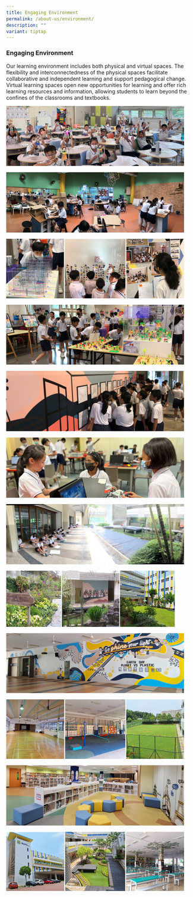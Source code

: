 ```yaml
---
title: Engaging Environment
permalink: /about-us/environment/
description: ""
variant: tiptap
---
```

<h3>Engaging Environment</h3>
<p>Our learning environment includes both physical and virtual spaces. The
flexibility and interconnectedness of the physical spaces facilitate collaborative
and independent learning and support pedagogical change. Virtual learning
spaces open new opportunities for learning and offer rich learning resources
and information, allowing students to learn beyond the confines of the
classrooms and textbooks.</p>
<div class="isomer-image-wrapper">
<img style="width:95%" height="auto" width="100%" src="/images/abt-ee01.jpeg">
</div>
<p></p>
<div class="isomer-image-wrapper">
<img style="width:95%" height="auto" width="100%" src="/images/abt-ee02.jpeg">
</div>
<p></p>
<div class="isomer-image-wrapper">
<img style="width:95%" height="auto" width="100%" src="/images/abt-ee08.jpg">
</div>
<p></p>
<div class="isomer-image-wrapper">
<img style="width:95%" height="auto" width="100%" src="/images/abt-ee04.jpg">
</div>
<p></p>
<div class="isomer-image-wrapper">
<img style="width:95%" height="auto" width="100%" src="/images/abt-ee05.jpg">
</div>
<p></p>
<div class="isomer-image-wrapper">
<img style="width:95%" height="auto" width="100%" src="/images/abt-ee06.jpg">
</div>
<p></p>
<div class="isomer-image-wrapper">
<img style="width:95%" height="auto" width="100%" src="/images/abt-ee07.jpeg">
</div>
<p></p>
<div class="isomer-image-wrapper">
<img style="width: 90%;" height="auto" width="100%" alt="" src="/images/abt_ee09.jpg">
</div>
<p></p>
<div class="isomer-image-wrapper">
<img style="width: 95%;" height="auto" width="100%" alt="" src="/images/abt_ee10.jpg">
</div>
<p></p>
<div class="isomer-image-wrapper">
<img style="width: 95%;" height="auto" width="100%" alt="" src="/images/abt_ee12.jpg">
</div>
<p></p>
<div class="isomer-image-wrapper">
<img style="width: 95%;" height="auto" width="100%" alt="" src="/images/abt_ee11.jpg">
</div>
<p></p>
<div class="isomer-image-wrapper">
<img style="width: 95%;" height="auto" width="100%" alt="" src="/images/abt_ee13.jpg">
</div>
<p></p>